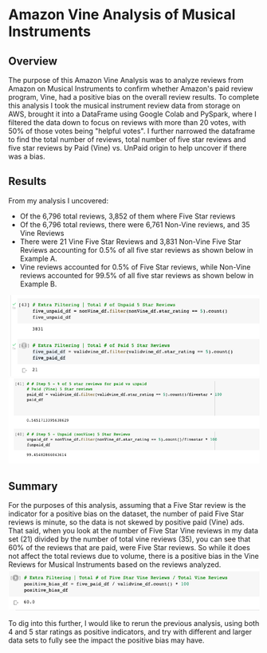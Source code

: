 # Amazon Vine Analysis of Musical Instruments

## Overview 
The purpose of this Amazon Vine Analysis was to analyze reviews from Amazon on Musical Instruments to confirm whether Amazon's paid review program, Vine, had a positive bias on the overall review results. To complete this analysis I took the musical instrument review data from storage on AWS, brought it into a DataFrame using Google Colab and PySpark, where I filtered the data down to focus on reviews with more than 20 votes, with 50% of those votes being "helpful votes". I further narrowed the dataframe to find the total number of reviews, total number of five star reviews and five star reviews by Paid (Vine) vs. UnPaid origin to help uncover if there was a bias. 

## Results
From my analysis I uncovered: 
<ul>
<li>Of the 6,796 total reviews, 3,852 of them where Five Star reviews</li>
<li>Of the 6,796 total reviews, there were 6,761 Non-Vine reviews, and 35 Vine Reviews </li>
<li>There were 21 Vine Five Star Reviews and 3,831 Non-Vine Five Star Reviews accounting for 0.5% of all five star reviews as shown below in Example A.</li>
<li>Vine reviews accounted for 0.5% of Five Star reviews, while Non-Vine reviews accounted for 99.5% of all five star reviews as shown below in Example B.</li>
</ul>

![Example A. Total Vine & Non Vine Reviews](https://github.com/jmmadson/Amazon_Vine_Analysis/blob/main/Images/Paid_vs_Unpaid%20Count.png?raw=true)
<br> 
![Example B. Vine & Non Vine Review %](https://github.com/jmmadson/Amazon_Vine_Analysis/blob/main/Images/Paid_Vs_UnPaid.png?raw=true)
<br>
## Summary

For the purposes of this analysis, assuming that a Five Star review is the indicator for a positive bias on the dataset, the number of paid Five Star reviews is minute, so the data is not skewed by positive paid (Vine) ads. That said, when you look at the number of Five Star Vine reviews in my data set (21) divided by the number of total vine reviews (35), you can see that 60% of the reviews that are paid, were Five Star reviews. So while it does not affect the total reviews due to volume, there is a positive bias in the Vine Reviews for Musical Instruments based on the reviews analyzed. 
![Vine Review %](https://github.com/jmmadson/Amazon_Vine_Analysis/blob/main/Images/Positive_Bias.png?raw=true)

To dig into this further, I would like to rerun the previous analysis, using both 4 and 5 star ratings as positive indicators, and try with different and larger data sets to fully see the impact the positive bias may have.

